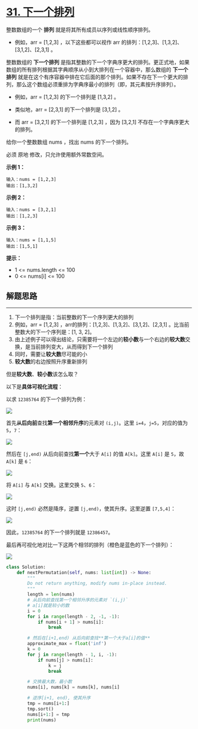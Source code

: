 # [31. 下一个排列](https://leetcode.cn/problems/next-permutation/)

整数数组的一个 **排列**  就是将其所有成员以序列或线性顺序排列。

- 例如，arr = [1,2,3] ，以下这些都可以视作 arr 的排列：[1,2,3]、[1,3,2]、[3,1,2]、[2,3,1] 。

整数数组的 **下一个排列** 是指其整数的下一个字典序更大的排列。更正式地，如果数组的所有排列根据其字典顺序从小到大排列在一个容器中，那么数组的 **下一个排列** 就是在这个有序容器中排在它后面的那个排列。如果不存在下一个更大的排列，那么这个数组必须重排为字典序最小的排列（即，其元素按升序排列）。

- 例如，arr = [1,2,3] 的下一个排列是 [1,3,2] 。

- 类似地，arr = [2,3,1] 的下一个排列是 [3,1,2] 。

- 而 arr = [3,2,1] 的下一个排列是 [1,2,3] ，因为 [3,2,1] 不存在一个字典序更大的排列。

  

给你一个整数数组 nums ，找出 nums 的下一个排列。

必须 原地 修改，只允许使用额外常数空间。

 

**示例 1：**

```
输入：nums = [1,2,3]
输出：[1,3,2]
```

**示例 2：**

```
输入：nums = [3,2,1]
输出：[1,2,3]
```

**示例 3：**

```
输入：nums = [1,1,5]
输出：[1,5,1]
```

**提示：**

- 1 <= nums.length <= 100
- 0 <= nums[i] <= 100



## 解题思路

****

1. 下一个排列是指：当前整数的下一个序列更大的排列
2. 例如，arr = [1,2,3] ，arr的排列：[1,2,3]、[1,3,2]、[3,1,2]、[2,3,1] 。比当前整数大的下一个序列是：[1, 3, 2]。
3. 由上述例子可以得出结论，只需要将一个左边的**较小数**与一个右边的**较大数**交换，是当前排列变大，从而得到下一个排列
4. 同时，需要让**较大数**尽可能的小
5. **较大数**的右边按照升序重新排列



但是**较大数**、**较小数**该怎么取？

以下是**具体可视化流程**：

以求 `12385764` 的下一个排列为例：

![](https://pic.leetcode-cn.com/6e8c9822771be77c6f34cd3086153984eec386fb8376e09e36132ac36bb9cd6f-image.png)

首先**从后向前**查找**第一个相邻升序**的元素对 `(i,j)`。这里 `i=4`，`j=5`，对应的值为 `5`，`7`：

![](https://pic.leetcode-cn.com/d7acefea4f7d4e2f19fb5eaa269c448a3098eee53656926a0ab592c564dde150-image.png)

然后在 `[j,end)` 从后向前查找**第一个**大于 `A[i]` 的值 `A[k]`。这里 `A[i]` 是 `5`，故 `A[k]` 是 `6`：

![](https://pic.leetcode-cn.com/061cf291c237e6f5bcd0554192f894cd0c3e361b4564aa542aabe96e644afbf1-image.png)

将 `A[i]` 与 `A[k]` 交换。这里交换 `5`、`6`：

![](https://pic.leetcode-cn.com/eb1470fd9942da6d2ab4855d13dfadcb715b629b4ea9cba0edfe2d1298744186-image.png)

这时 `[j,end)` 必然是降序，逆置 `[j,end)`，使其升序。这里逆置 `[7,5,4]`：

![](https://pic.leetcode-cn.com/9d627a4ffda635bbf0c4fcdb7b1359c557db8e1c300ab54383a0bc89f6763c18-image.png)

因此，`12385764` 的下一个排列就是 `12386457`。

最后再可视化地对比一下这两个相邻的排列（橙色是蓝色的下一个排列）：

![](https://pic.leetcode-cn.com/e56a66ed318d1761cd8c8f9d1521f82a30c71ecc84f551912b90d8fe254c8f3d-image.png)

```python
class Solution:
    def nextPermutation(self, nums: list[int]) -> None:
        """
        Do not return anything, modify nums in-place instead.
        """
        length = len(nums)
        # 从后向前查找第一个相邻升序的元素对 `(i,j)`
        # a[i]就是较小的数
        i = 0
        for i in range(length - 2, -1, -1):
            if nums[i + 1] > nums[i]:
                break

        # 然后在[i+1,end) 从后向前查找**第一个大于a[i]的值**
        approximate_max = float('inf')
        k = 0
        for j in range(length - 1, i, -1):
            if nums[j] > nums[i]:
                k = j
                break

        # 交换最大数，最小数
        nums[i], nums[k] = nums[k], nums[i]

        # 逆序[i+1, end), 使其升序
        tmp = nums[i+1:]
        tmp.sort()
        nums[i+1:] = tmp
        print(nums)
```

